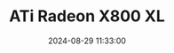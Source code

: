 ---
layout: post
title: ATi Radeon X800 XL
summary: 
date: '2024-08-29 11:33:00'
#tags: [ATi, Graphics Cards, PC, Radeon]
tags: [Graphics Cards]
---